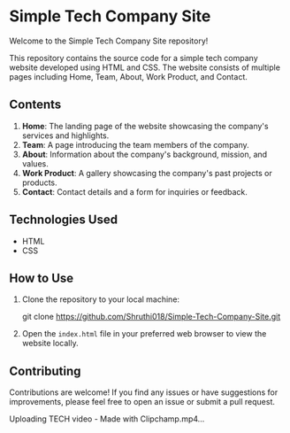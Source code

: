 # Simple Tech Company Site

Welcome to the Simple Tech Company Site repository!

This repository contains the source code for a simple tech company website developed using HTML and CSS. The website consists of multiple pages including Home, Team, About, Work Product, and Contact.

## Contents

1. **Home**: The landing page of the website showcasing the company's services and highlights.
2. **Team**: A page introducing the team members of the company.
3. **About**: Information about the company's background, mission, and values.
4. **Work Product**: A gallery showcasing the company's past projects or products.
5. **Contact**: Contact details and a form for inquiries or feedback.

## Technologies Used

- HTML
- CSS

## How to Use

1. Clone the repository to your local machine:

   git clone https://github.com/Shruthi018/Simple-Tech-Company-Site.git

2. Open the `index.html` file in your preferred web browser to view the website locally.

## Contributing

Contributions are welcome! If you find any issues or have suggestions for improvements, please feel free to open an issue or submit a pull request.


Uploading TECH video - Made with Clipchamp.mp4…
